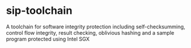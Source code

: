 # sip-toolchain
A toolchain for software integrity protection including self-checksumming, control flow integrity, result checking, oblivious hashing and a sample program protected using Intel SGX
